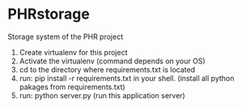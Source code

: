 # PHRstorage
Storage system of the PHR project

1. Create virtualenv for this project
2. Activate the virtualenv (command depends on your OS)
3. cd to the directory where requirements.txt is located 
4. run: pip install -r requirements.txt in your shell. (install all python pakages from requirements.txt)
5. run: python server.py (run this application server)
